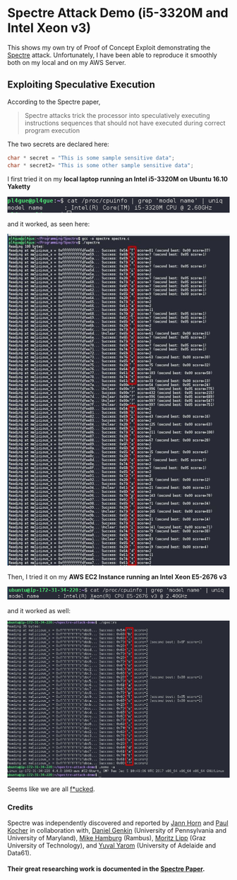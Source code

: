 # Spectre Attack Demo (i5-3320M and Intel Xeon v3)
This shows my own try of Proof of Concept Exploit demonstrating the [Spectre](https://spectreattack.com/) attack. Unfortunately, I have been able to reproduce it smoothly both on my local and on my AWS Server.

## Exploiting Speculative Execution
According to the Spectre paper,
> Spectre attacks trick
the processor into speculatively executing instructions
sequences that should not have executed during correct
program execution

The two secrets are declared here:
```c
char * secret = "This is some sample sensitive data";
char * secret2= "This is some other sample sensitive data";
```

I first tried it on my **local laptop running an Intel i5-3320M on Ubuntu 16.10 Yaketty**

![local_cpu.png](local_cpu.png)

and it worked, as seen here:

![Spectre_i5_ubuntuYakkety.jpeg](Spectre_i5_ubuntuYakkety.jpeg)

Then, I tried it on my **AWS EC2 Instance running an Intel Xeon E5-2676 v3**

![server_cpu.png](server_cpu.png)

and it worked as well:

![Spectre_Xeonv3_ubuntuXenial.jpeg](Spectre_Xeonv3_ubuntuXenial.jpeg)


Seems like we are all [f\*ucked](https://twitter.com/syned/status/948862050306052096).


### Credits
Spectre was independently discovered and reported by [Jann Horn](https://twitter.com/tehjh) and [Paul Kocher](https://paulkocher.com/) in collaboration with, [Daniel Genkin](https://www.cis.upenn.edu/~danielg3/) (University of Pennsylvania and University of Maryland), [Mike Hamburg](https://www.shiftleft.org/) (Rambus), [Moritz Lipp](https://mlq.me/) (Graz University of Technology), and [Yuval Yarom](https://cs.adelaide.edu.au/~yval) (University of Adelaide and Data61).

#### Their great researching work is documented in the [Spectre Paper](https://spectreattack.com/spectre.pdf).
